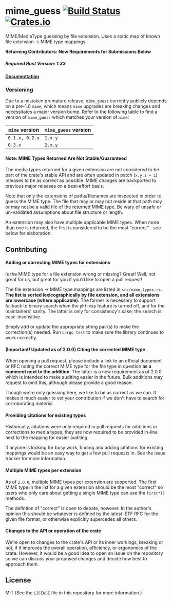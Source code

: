# mime_guess [![Build Status](https://travis-ci.org/abonander/mime_guess.svg?branch=master)](https://travis-ci.org/abonander/mime_guess) [![Crates.io](https://img.shields.io/crates/v/mime_guess.svg)](https://crates.io/crates/mime_guess)

MIME/MediaType guessing by file extension. 
Uses a static map of known file extension -> MIME type mappings.

**Returning Contributors: New Requirements for Submissions Below**

##### Required Rust Version: 1.33

#### [Documentation](https://docs.rs/mime_guess/)

### Versioning

Due to a mistaken premature release, `mime_guess` currently publicly depends on a pre-1.0 `mime`,
which means `mime` upgrades are breaking changes and necessitates a major version bump. 
Refer to the following table to find a version of `mime_guess` which matches your version of `mime`:

| `mime` version | `mime_guess` version |
|----------------|----------------------|
| `0.1.x, 0.2.x` | `1.x.y` |
| `0.3.x`        | `2.x.y` |

#### Note: MIME Types Returned Are Not Stable/Guaranteed
The media types returned for a given extension are not considered to be part of the crate's
 stable API and are often updated in patch (`x.y.z + 1`) releases to be as correct as possible. MIME
 changes are backported to previous major releases on a best-effort basis.
 
Note that only the extensions of paths/filenames are inspected in order to guess the MIME type. The
file that may or may not reside at that path may or may not be a valid file of the returned MIME type.
Be wary of unsafe or un-validated assumptions about file structure or length.

An extension may also have multiple applicable MIME types. When more than one is returned, the first
is considered to be the most "correct"--see below for elaboration.

Contributing
-----------

#### Adding or correcting MIME types for extensions

Is the MIME type for a file extension wrong or missing? Great! 
Well, not great for us, but great for you if you'd like to open a pull request! 

The file extension -> MIME type mappings are listed in `src/mime_types.rs`. 
**The list is sorted lexicographically by file extension, and all extensions are lowercase (where applicable).** 
The former is necessary to support fallback to binary search when the 
`phf-map` feature is turned off, and for the maintainers' sanity.
The latter is only for consistency's sake; the search is case-insensitive.

Simply add or update the appropriate string pair(s) to make the correction(s) needed. 
Run `cargo test` to make sure the library continues to work correctly.

#### (Important! Updated as of 2.0.0) Citing the corrected MIME type 

When opening a pull request, please include a link to an official document or RFC noting 
the correct MIME type for the file type in question **as a comment next to the addition**.
The latter is a new requirement as of 2.0.0 which is intended to make auditing easier in the future.
Bulk additions may request to omit this, although please provide a good reason.

Though we're only guessing here, we like to be as correct as we can. 
It makes it much easier to vet your contribution if we don't have to search for corroborating material.

#### Providing citations for existing types
Historically, citations were only required in pull requests for additions
or corrections to media types; they are now required to be provided in-line
next to the mapping for easier auditing.

If anyone is looking for busy work, finding and adding citations for existing mappings would be an easy
way to get a few pull requests in. See the issue tracker for more information.

#### Multiple MIME types per extension
As of `2.0.0`, multiple MIME types per extension are supported. The first MIME type in the list for a given
extension should be the most "correct" so users who only care about getting a single MIME type can use the `first*()` methods.

The defintion of "correct" is open to debate, however. In the author's opinion this should be whatever is defined by the latest IETF RFC
for the given file format, or otherwise explicitly supercedes all others.

#### Changes to the API or operation of the crate

We're open to changes to the crate's API or its inner workings, breaking or not, if it improves the overall operation, efficiency, or ergonomics of the crate. However, it would be a good idea to open an issue on the repository so we can discuss your proposed changes and decide how best to approach them.


License
-------

MIT (See the `LICENSE` file in this repository for more information.)
